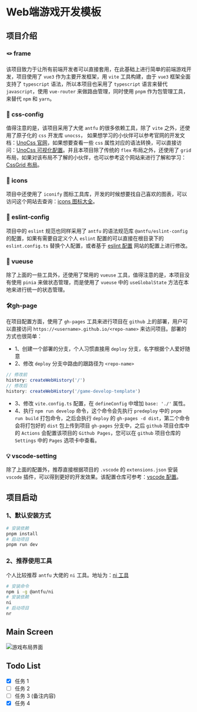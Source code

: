 # Web端游戏开发模板

## 项目介绍

### 🪢 frame
该项目致力于让所有前端开发者可以直接套用，在此基础上进行简单的前端游戏开发，项目使用了 `vue3` 作为主要开发框架，用 `vite` 工具构建，由于 `vue3` 框架全面支持了 `typescript` 语法，所以本项目也采用了 `typescript` 语言来替代 `javascript`，使用 `vue-router` 来做路由管理，同时使用 `pnpm` 作为包管理工具，来替代 `npm` 和 `yarn`。

### 🎀 css-config
值得注意的是，该项目采用了大佬 `antfu` 的很多依赖工具，除了 `vite` 之外，还使用了原子化的 `css` 开发库 `unocss`，
如果想学习的小伙伴可以参考官网的开发文档：[UnoCss 官网](https://unocss.dev/)，如果想要查看一些 `css` 属性对应的语法转换，可以直接访问：[UnoCss 可视化配置](https://unocss.dev/interactive/)。并且本项目除了传统的 `flex` 布局之外，还使用了 `grid` 布局，如果对该布局不了解的小伙伴，也可以参考这个网站来进行了解和学习：[CssGrid 布局](	https://cssgrid-generator.netlify.app/)。

### 🔅 icons
项目中还使用了 `iconify` 图标工具库，开发的时候想要找自己喜欢的图表，可以访问这个网站去查询：[icons 图标大全](https://icones.js.org/collection/all)。

### 📃 eslint-config
项目中的 `eslint` 规范也同样采用了 `antfu` 的语法规范库 `@antfu/eslint-config` 的配置，如果有需要自定义个人 `eslint` 配置的可以直接在根目录下的 `eslint.config.ts` 替换个人配置，或者基于 [eslint 配置](https://github.com/antfu/eslint-config) 网站的配置上进行修改。

### 📎️ vueuse
除了上面的一些工具外，还使用了常用的 `vueuse` 工具，值得注意的是，本项目没有使用 `pinia` 来做状态管理，而是使用了 `vueuse` 中的 `useGlobalState` 方法在本地来进行统一的状态管理。

### 🛠️gh-page
在项目配置方面，使用了 `gh-pages` 工具来进行项目在 `github` 上的部署，用户可以直接访问 `https://<username>.github.io/<repo-name>` 来访问项目。部署的方式也很简单：

- 1、创建一个部署的分支，个人习惯直接用 `deploy` 分支，名字根据个人爱好随意
- 2、修改 `deploy` 分支中路由的跟路径为 `<repo-name>`
```javascript
// 修改前
history: createWebHistory('/')
// 修改后
history: createWebHistory('/game-develop-template')
```
- 3、修改 `vite.config.ts` 配置，在 `defineConfig` 中增加 `base: './'` 属性。
- 4、执行 `npm run develop` 命令，这个命令会先执行 `predeploy` 中的 `pnpm run build` 打包命令，之后会执行 `deploy` 的 `gh-pages -d dist`，第二个命令会将打包好的 `dist` 包上传到项目 `gh-pages` 分支中，之后 `github` 项目仓库中的 `Actions` 会配置该项目的 `Github Pages`，您可以在 `github` 项目仓库的 `Settings` 中的 `Pages` 选项卡中查看。

### 💡 vscode-setting
除了上面的配置外，推荐直接根据项目的 `.vscode` 的 `extensions.json` 安装 `vscode` 插件，可以得到更好的开发效果。该配置仓库可参考：[vscode 配置](https://github.com/antfu/vscode-settings)。

## 项目启动

### 1、默认安装方式

```bash
# 安装依赖
pnpm install
# 启动项目
pnpm run dev
```

### 2、推荐使用工具
个人比较推荐 `antfu` 大佬的 `ni` 工具。地址为：[ni 工具](https://github.com/antfu/ni)

```bash
# 安装命令
npm i -g @antfu/ni
# 安装依赖
ni
# 启动项目
nr
```

## Main Screen

![游戏布局界面](./mdAssets/game-layout.png)

## Todo List

- [x] 任务 1
- [ ] 任务 2
- [ ] 任务 3 (备注内容)
- [x] 任务 4
